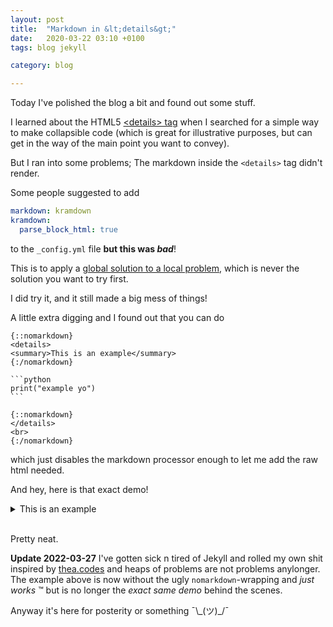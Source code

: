 ```yaml
---
layout: post
title:  "Markdown in &lt;details&gt;"
date:   2020-03-22 03:10 +0100
tags: blog jekyll

category: blog

---
```


Today I've polished the blog a bit and found out some stuff.

I learned about the HTML5 [&lt;details&gt; tag][Details] when I searched for a simple way to make collapsible code
 (which is great for illustrative purposes, but can get in the way of the main point you want to convey).
 
But I ran into some problems; The markdown inside the `<details>` tag didn't render.

Some people suggested to add

```yaml
markdown: kramdown
kramdown:
  parse_block_html: true
```

to the `_config.yml` file **but this was _bad_**!

This is to apply a [global solution to a local problem][global-state], which is never the solution you want to try first.

I did try it, and it still made a big mess of things!

A little extra digging and I found out that you can do

~~~none
{::nomarkdown}
<details>
<summary>This is an example</summary>
{:/nomarkdown}

```python
print("example yo")
```

{::nomarkdown}
</details>
<br>
{:/nomarkdown}
~~~

which just disables the markdown processor enough to let me add the raw html needed.

And hey, here is that exact demo!

<details>
<summary>This is an example</summary>

```python
print("example yo")
```

</details>
<br>

Pretty neat.

<b>Update 2022-03-27</b>
I've gotten sick n tired of Jekyll and rolled my own shit inspired by [thea.codes](https://blog.thea.codes/a-small-static-site-generator/) and heaps of problems are not problems anylonger.
The example above is now without the ugly `nomarkdown`-wrapping and _just works_ &trade; but is no longer the _exact same demo_ behind the scenes.

Anyway it's here for posterity or something ¯\\_(ツ)\_/¯ 

[Details]: https://www.w3schools.com/tags/tag_details.asp
[global-state]: https://devblogs.microsoft.com/oldnewthing/20081211-00/?p=19873